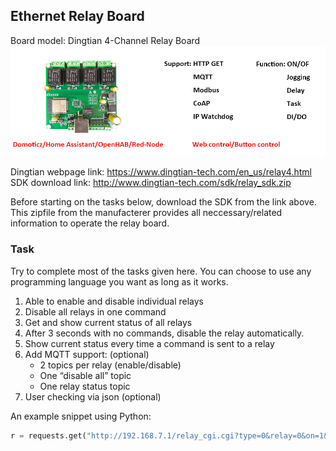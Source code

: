 ## Ethernet Relay Board

Board model: Dingtian 4-Channel Relay Board
![alt text](assets/dingtian_relay.png)

Dingtian webpage link: <https://www.dingtian-tech.com/en_us/relay4.html>  
SDK download link: <http://www.dingtian-tech.com/sdk/relay_sdk.zip>

Before starting on the tasks below, download the SDK from the link above. This zipfile from the manufacterer provides all neccessary/related information to operate the relay board. 

### Task

Try to complete most of the tasks given here. You can choose to use any programming language you want as long as it works.  

1. Able to enable and disable individual relays  
2. Disable all relays in one command  
3. Get and show current status of all relays  
4. After 3 seconds with no commands, disable the relay automatically.  
5. Show current status every time a command is sent to a relay  
6. Add MQTT support: (optional)  
    - 2 topics per relay (enable/disable)  
    - One “disable all” topic  
    - One relay status topic  
7. User checking via json (optional)

An example snippet using Python:
```py
r = requests.get("http://192.168.7.1/relay_cgi.cgi?type=0&relay=0&on=1&time=0&pwd=0&")
```